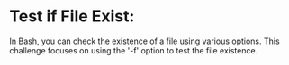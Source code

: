 # Test if File Exist:

In Bash, you can check the existence of a file using various options. This challenge focuses on using the '-f' option to test the file existence.
